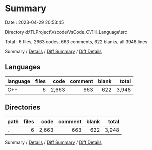 # Summary

Date : 2023-04-29 20:53:45

Directory d:\\TLProject\\Vscode\\VsCode_C\\Till_Language\\src

Total : 6 files,  2663 codes, 663 comments, 622 blanks, all 3948 lines

Summary / [Details](details.md) / [Diff Summary](diff.md) / [Diff Details](diff-details.md)

## Languages
| language | files | code | comment | blank | total |
| :--- | ---: | ---: | ---: | ---: | ---: |
| C++ | 6 | 2,663 | 663 | 622 | 3,948 |

## Directories
| path | files | code | comment | blank | total |
| :--- | ---: | ---: | ---: | ---: | ---: |
| . | 6 | 2,663 | 663 | 622 | 3,948 |

Summary / [Details](details.md) / [Diff Summary](diff.md) / [Diff Details](diff-details.md)